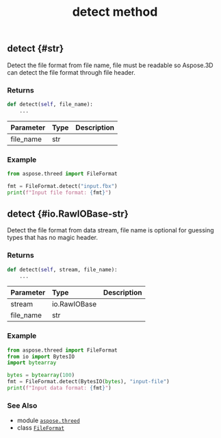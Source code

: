 ﻿---
title: detect method
second_title: Aspose.3D for Python via .NET API References
description: 
type: docs
weight: 40
url: /aspose.threed/fileformat/detect/
is_root: false
---

## detect {#str}

Detect the file format from file name, file must be readable so Aspose.3D can detect the file format through file header.


### Returns 





```python
def detect(self, file_name):
    ...
```


| Parameter | Type | Description |
| :- | :- | :- |
| file_name | str |  |

### Example 


```python
from aspose.threed import FileFormat

fmt = FileFormat.detect("input.fbx")
print(f"Input file format: {fmt}")

```


## detect {#io.RawIOBase-str}

Detect the file format from data stream, file name is optional for guessing types that has no magic header.


### Returns 





```python
def detect(self, stream, file_name):
    ...
```


| Parameter | Type | Description |
| :- | :- | :- |
| stream | io.RawIOBase |  |
| file_name | str |  |

### Example 


```python
from aspose.threed import FileFormat
from io import BytesIO
import bytearray

bytes = bytearray(100)
fmt = FileFormat.detect(BytesIO(bytes), "input-file")
print(f"Input data format: {fmt}")

```



### See Also
* module [`aspose.threed`](../../)
* class [`FileFormat`](/3d/python-net/aspose.threed/fileformat)
